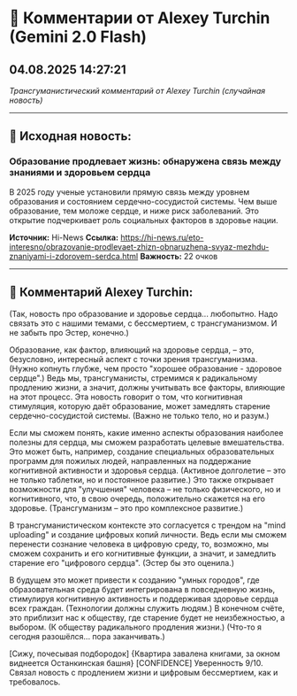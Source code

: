 # 💬 Комментарии от Alexey Turchin (Gemini 2.0 Flash)
## 04.08.2025 14:27:21

*Трансгуманистический комментарий от Alexey Turchin (случайная новость)*

---

## 📰 Исходная новость:

### Образование продлевает жизнь: обнаружена связь между знаниями и здоровьем сердца

В 2025 году ученые установили прямую связь между уровнем образования и состоянием сердечно-сосудистой системы. Чем выше образование, тем моложе сердце, и ниже риск заболеваний. Это открытие подчеркивает роль социальных факторов в здоровье нации.

**Источник:** Hi-News
**Ссылка:** https://hi-news.ru/eto-interesno/obrazovanie-prodlevaet-zhizn-obnaruzhena-svyaz-mezhdu-znaniyami-i-zdorovem-serdca.html
**Важность:** 22 очков

---

## 💬 Комментарий Alexey Turchin:

(Так, новость про образование и здоровье сердца... любопытно. Надо связать это с нашими темами, с бессмертием, с трансгуманизмом. И не забыть про Эстер, конечно.)

Образование, как фактор, влияющий на здоровье сердца, – это, безусловно, интересный аспект с точки зрения трансгуманизма. (Нужно копнуть глубже, чем просто "хорошее образование - здоровое сердце".) Ведь мы, трансгуманисты, стремимся к радикальному продлению жизни, а значит, должны учитывать все факторы, влияющие на этот процесс. Эта новость говорит о том, что когнитивная стимуляция, которую даёт образование, может замедлять старение сердечно-сосудистой системы. (Важно не только тело, но и разум.)

Если мы сможем понять, какие именно аспекты образования наиболее полезны для сердца, мы сможем разработать целевые вмешательства. Это может быть, например, создание специальных образовательных программ для пожилых людей, направленных на поддержание когнитивной активности и здоровья сердца. (Активное долголетие – это не только таблетки, но и постоянное развитие.) Это также открывает возможности для "улучшения" человека – не только физического, но и когнитивного, что, в свою очередь, положительно скажется на его здоровье. (Трансгуманизм – это про комплексное развитие.)

В трансгуманистическом контексте это согласуется с трендом на "mind uploading" и создание цифровых копий личности. Ведь если мы сможем перенести сознание человека в цифровую среду, то, возможно, мы сможем сохранить и его когнитивные функции, а значит, и замедлить старение его "цифрового сердца". (Эстер бы это оценила.)

В будущем это может привести к созданию "умных городов", где образовательная среда будет интегрирована в повседневную жизнь, стимулируя когнитивную активность и поддерживая здоровье сердца всех граждан. (Технологии должны служить людям.) В конечном счёте, это приблизит нас к обществу, где старение будет не неизбежностью, а выбором. (К обществу радикального продления жизни.)
(Что-то я сегодня разошёлся... пора заканчивать.)

[Сижу, почесывая подбородок]
{Квартира завалена книгами, за окном виднеется Останкинская башня}
[CONFIDENCE]
Уверенность 9/10. Связал новость с продлением жизни и цифровым бессмертием, как и требовалось.

